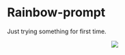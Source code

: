 # Rainbow-prompt
Just trying something for first time.

<div align="center"><img src="https://github-readme-stats.vercel.app/api?username=AbhishekDaulatkar&show_icons=true&count_private=true&hide_border=true" align="center" /></div>
